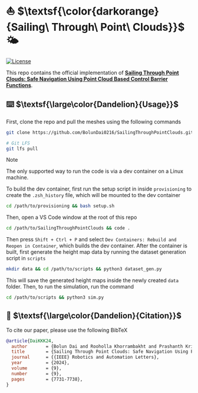# ⛵ $\textsf{\color{darkorange}{Sailing\ Through\ Point\ Clouds}}$ 🌤️

[![License](https://img.shields.io/badge/License-MIT-cfd8dc?style=flat-square&labelColor=orange&color=lightgray)](https://github.com/BolunDai0216/SailingThroughPointClouds/blob/main/LICENSE)

This repo contains the official implementation of [**Sailing Through Point Clouds: Safe Navigation Using Point Cloud Based Control Barrier Functions**](https://arxiv.org/pdf/2403.18206).

## ⌨️ $\textsf{\large\color{Dandelion}{Usage}}$

First, clone the repo and pull the meshes using the following commands

```bash
git clone https://github.com/BolunDai0216/SailingThroughPointClouds.git

# Git LFS
git lfs pull
```

> [!NOTE]
> The only supported way to run the code is via a dev container on a Linux machine. 

To build the dev container, first run the setup script in inside `provisioning` to create the `.zsh_history` file, which will be mounted to the dev container

```bash
cd /path/to/provisioning && bash setup.sh
```

Then, open a VS Code window at the root of this repo

```bash
cd /path/to/SailingThroughPointClouds && code . 
```

Then press `Shift + Ctrl + P` and select `Dev Containers: Rebuild and Reopen in Container`, which builds the dev container. After the container is built, first generate the height map data by running the dataset generation script in `scripts`

```bash
mkdir data && cd /path/to/scripts && python3 dataset_gen.py
```

This will save the generated height maps inside the newly created `data` folder. Then, to run the simulation, run the command

```bash
cd /path/to/scripts && python3 sim.py
```

## 📖 $\textsf{\large\color{Dandelion}{Citation}}$

To cite our paper, please use the following BibTeX

```bibtex
@article{DaiKKK24,
  author       = {Bolun Dai and Rooholla Khorrambakht and Prashanth Krishnamurthy and Farshad Khorrami},
  title        = {Sailing Through Point Clouds: Safe Navigation Using Point Cloud Based Control Barrier Functions},
  journal      = {{IEEE} Robotics and Automation Letters},
  year         = {2024},
  volume       = {9},
  number       = {9},
  pages        = {7731-7738},
}
```
